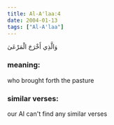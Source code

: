 ```yaml
---
title: Al-A'laa:4
date: 2004-01-13
tags: ["Al-A'laa"]
---
```

وَالَّذِي أَخْرَجَ الْمَرْعَىٰ
### meaning: 
who brought forth the pasture
### similar verses: 

our AI can't find any similar verses




